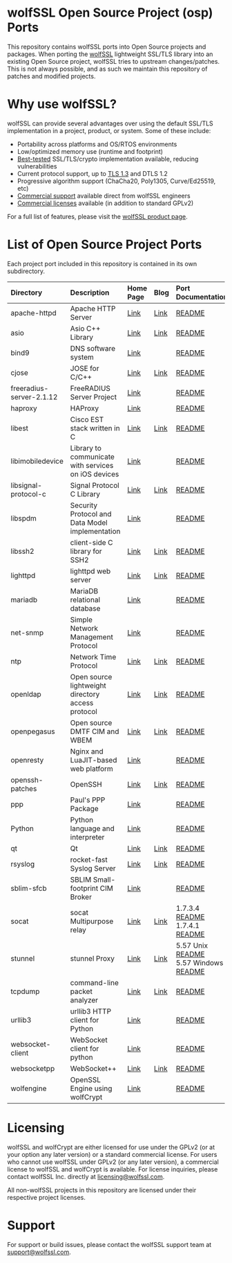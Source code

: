 # wolfSSL Open Source Project (osp) Ports

This repository contains wolfSSL ports into Open Source projects and packages. When porting the [wolfSSL](https://www.wolfssl.com/products/wolfssl/) lightweight SSL/TLS library into an existing Open Source project, wolfSSL tries to upstream changes/patches. This is not always possible, and as such we maintain this repository of patches and modified projects.

# Why use wolfSSL?

wolfSSL can provide several advantages over using the default SSL/TLS implementation in a project, product, or system. Some of these include:

* Portability across platforms and OS/RTOS environments
* Low/optimized memory use (runtime and footprint)
* [Best-tested](https://www.wolfssl.com/overview-of-testing-in-wolfssl/) SSL/TLS/crypto implementation available, reducing vulnerabilities
* Current protocol support, up to [TLS 1.3](https://www.wolfssl.com/tls13) and DTLS 1.2
* Progressive algorithm support (ChaCha20, Poly1305, Curve/Ed25519, etc)
* [Commercial support](https://www.wolfssl.com/products/support-and-maintenance/) available direct from wolfSSL engineers
* [Commercial licenses](https://www.wolfssl.com/license/) available (in addition to standard GPLv2)

For a full list of features, please visit the [wolfSSL product page](https://www.wolfssl.com/products/wolfssl/).

# List of Open Source Project Ports

Each project port included in this repository is contained in its own subdirectory.

| Directory | Description | Home Page | Blog | Port Documentation |
| :--- | :--- | :--- | :--- | :--- |
| apache-httpd | Apache HTTP Server | [Link](https://httpd.apache.org/) | [Link](https://www.wolfssl.com/support-apache-httpd-2-4-46-2/) | [README](./apache-httpd/README.md) |
| asio | Asio C++ Library | [Link](http://think-async.com/Asio/) | [Link](https://www.wolfssl.com/wolfssl-support-asio-boost-asio-c-libraries/) | [README](./asio/asio/README) |
| bind9 | DNS software system | [Link](https://bind9.net/) | | [README](./bind9/README) |
| cjose | JOSE for C/C++ | [Link](https://github.com/cisco/cjose) | [Link](https://www.wolfssl.com/wolfssl-cisco-cjose-port/) | [README](./cjose/README) |
| freeradius-server-2.1.12 | FreeRADIUS Server Project | [Link](https://freeradius.org/) | | [README](.freeradius-server-2.1.12/README) |
| haproxy | HAProxy | [Link](https://www.haproxy.org/) |  | [README](./haproxy/README) |
| libest | Cisco EST stack written in C | [Link](https://github.com/cisco/libest) | [Link](https://www.wolfssl.com/wolfssl-cisco-libest-port/) | [README](./libest/README) |
| libimobiledevice | Library to communicate with services on iOS devices | [Link](https://libimobiledevice.org/) | | [README](./libimobiledevice/README) |
| libsignal-protocol-c | Signal Protocol C Library | [Link](https://github.com/signalapp/libsignal-protocol-c) | [Link](https://www.wolfssl.com/wolfssl-use-with-signal/) | [README](./libsignal-protocol-c/README.md) |
| libspdm | Security Protocol and Data Model implementation | [Link](https://github.com/DMTF/libspdm) | | [README](./libspdm/1.0.0/README.md) |
| libssh2 | client-side C library for SSH2 | [Link](https://www.libssh2.org/) | [Link](https://www.wolfssl.com/open-source-project-ports-libssh2/) | [README](./libssh2/1.9.0/README.md) |
| lighttpd | lighttpd web server | [Link](https://www.lighttpd.net/) | [Link](https://www.wolfssl.com/lighttpd-support-wolfssl/) | [README](./lighttpd/README) |
| mariadb | MariaDB relational database | [Link](https://mariadb.org/) | | [README](./mariadb/10.5.11/README.md) |
| net-snmp | Simple Network Management Protocol | [Link](http://www.net-snmp.org/) | | [README](./net-snmp/README.md) |
| ntp | Network Time Protocol | [Link](http://www.ntp.org/) | [Link](https://www.wolfssl.com/open-source-project-ports-ntp/) | [README](./ntp/4.2.8p15/README.md) |
| openldap | Open source lightweight directory access protocol | [Link](https://www.openldap.org/) | [Link](https://www.wolfssl.com/open-source-project-ports-openldap/) | [README](./openldap/2.4.47/README.md) |
| openpegasus  | Open source DMTF CIM and WBEM | [Link](https://collaboration.opengroup.org/pegasus/) | [Link](https://www.wolfssl.com/openpegasus-port-support-added-wolfssl/) | [README](./openpegasus/2.14.1/README.md) |
| openresty | Nginx and LuaJIT-based web platform | [Link](https://openresty.org/en/) | | [README](./openresty/INSTRUCTIONS.md) |
| openssh-patches | OpenSSH | [Link](https://www.openssh.com/) | [Link](https://www.wolfssl.com/wolfssl-openssh-expanded-openssl-compatibility/) | [README](./openssh-patches/README) |
| ppp | Paul's PPP Package | [Link](https://ppp.samba.org/) | | [README](./ppp/README) |
| Python | Python language and interpreter | [Link](https://www.python.org/) | | [README](./Python/README.txt) |
| qt | Qt | [Link](https://www.qt.io/) | [Link](https://www.wolfssl.com/building-qt-with-wolfssl/) | [README](./qt/README.md) |
| rsyslog | rocket-fast Syslog Server | [Link](https://www.rsyslog.com/) | [Link](https://www.wolfssl.com/wolfssl-ported-rsyslog-8-2106-0/) | [README](./rsyslog/8.2106.0/README.md) |
| sblim-sfcb | SBLIM Small-footprint CIM Broker | [Link](http://sblim.sourceforge.net/wiki/index.php/Sfcb) | | [README](./sblim-sfcb/1.4.9/README.md) |
| socat | socat Multipurpose relay | [Link](http://www.dest-unreach.org/socat/) | [Link](https://www.wolfssl.com/open-source-project-ports-socat/) | 1.7.3.4 [README](./socat/1.7.3.4/README.md)<br/>1.7.4.1 [README](./socat/1.7.4.1/README.md) |
| stunnel | stunnel Proxy | [Link](https://www.stunnel.org/) | [Link](https://www.wolfssl.com/securing-stunnel-tls-1-3/) | 5.57 Unix [README](./stunnel/5.57/README_UNIX.md)<br/>5.57 Windows [README](./stunnel/5.57/README_WIN.md) |
| tcpdump | command-line packet analyzer | [Link](https://www.tcpdump.org/) | [Link](https://www.wolfssl.com/open-source-project-ports-tcpdump/) | [README](./tcpdump/4.9.3/README.md) |
| urllib3 | urllib3 HTTP client for Python | [Link](https://github.com/urllib3/urllib3) | | [README](./urllib3/README.rst) |
| websocket-client | WebSocket client for python | [Link](https://github.com/websocket-client/websocket-client) | | [README](./websocket-client/README.rst) |
| websocketpp | WebSocket++ | [Link](https://www.zaphoyd.com/projects/websocketpp/) | [Link](https://www.wolfssl.com/building-websocket-wolfssl-support/) | [README](websocketpp/readme.md) |
| wolfengine | OpenSSL Engine using wolfCrypt | [Link](https://github.com/wolfSSL/wolfEngine) | | [README](./wolfengine/README.md) |

# Licensing

wolfSSL and wolfCrypt are either licensed for use under the GPLv2 (or at your option any later version) or a standard commercial license. For users who cannot use wolfSSL under GPLv2 (or any later version), a commercial license to wolfSSL and wolfCrypt is available. For license inquiries, please contact wolfSSL Inc. directly at licensing@wolfssl.com.

All non-wolfSSL projects in this repository are licensed under their respective project licenses.

# Support

For support or build issues, please contact the wolfSSL support team at support@wolfssl.com.
